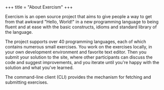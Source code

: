 +++
title = "About Exercism"
+++

Exercism is an open source project that aims to give people a way to get from that awkward "Hello, World!" in a new programming language to being fluent and at ease with the basic constructs, idioms and standard library of the language.

The project supports over 40 programming languages, each of which contains numerous small exercises.
You work on the exercises locally, in your own development environment and favorite text editor.
Then you submit your solution to the site, where other participants can discuss the code and suggest improvements, and you iterate until you're happy with the solution and what you've learned.

The command-line client (CLI) provides the mechanism for fetching and submitting exercises.
